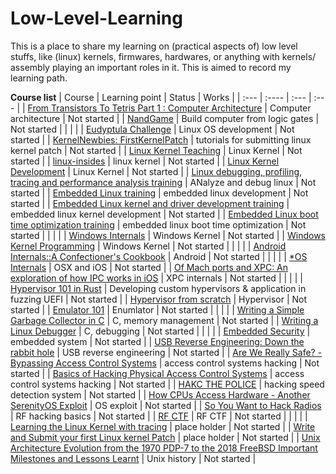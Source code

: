 # Low-Level-Learning
This is a place to share my learning on (practical aspects of) low level stuffs, like (linux) kernels, firmwares, hardwares, or anything with kernels/ assembly playing an important roles in it. This is aimed to record my learning path.

**Course list**
| Course      | Learning point | Status     | Works	|
| :---        | :----          | :---       | :--- 	|
| [From Transistors To Tetris Part 1 : Computer Architecture](https://www.youtube.com/watch?v=6caLyckwo7U)      |       Computer architecture   |       Not started     |
| [NandGame](https://nandgame.com/)     |       Build computer from logic gates |       Not started     |
| | |
| [Eudyptula Challenge](https://github.com/KatsuragiCSL/eudyptula)      | Linux OS development      | Not started   |
| [KernelNewbies: FirstKernelPatch](https://kernelnewbies.org/FirstKernelPatch)		|	tutorials for submitting linux kernel patch	|	Not started	|
| [Linux Kernel Teaching](https://linux-kernel-labs.github.io/refs/heads/master/)	| Linux Kernel      | Not started   |
| [linux-insides](https://0xax.gitbooks.io/linux-insides/content/)	|	linux kernel	|	Not started	|
| [Linux Kernel Development](https://www.amazon.com/Linux-Kernel-Development-Robert-Love/dp/0672329468)	| Linux Kernel      | Not started   |
| [Linux debugging, profiling, tracing and performance analysis training](https://bootlin.com/training/debugging/)	|	ANalyze and debug linux	|	Not started	|
| [Embedded Linux training](https://bootlin.com/training/embedded-linux/)	|	embedded linux development	|	Not started	|
| [Embedded Linux kernel and driver development training](https://bootlin.com/training/kernel/)	|       embedded linux kernel development      |       Not started     |
| [Embedded Linux boot time optimization training](https://bootlin.com/training/boot-time/)	|	embedded linux boot time optimization	|	Not started	|
| | |
| [Windows Internals](https://www.oreilly.com/library/view/windows-internals-seventh/9780133986471/)	| Windows Kernel      | Not started   |
| [Windows Kernel Programming](https://www.amazon.com/Windows-Kernel-Programming-Pavel-Yosifovich/dp/B0BW2X91L2)      | Windows Kernel      | Not started   |
| | |
| [Android Internals::A Confectioner's Cookbook](http://newandroidbook.com/)      | Android      | Not started   |
| | |
| [\*OS Internals](http://newosxbook.com/home.html)      | OSX and iOS      | Not started   |
| [Of Mach ports and XPC: An exploration of how IPC works in iOS](https://www.youtube.com/watch?v=Gz1B8-dOn5I)	|	XPC internals	|	Not started	|
| | |
| [Hypervisor 101 in Rust](https://github.com/tandasat/Hypervisor-101-in-Rust)	|	Developing custom hypervisors & application in fuzzing UEFI	|	Not started	|
| [Hypervisor from scratch](https://rayanfam.com/topics/hypervisor-from-scratch-part-1/)        | Hypervisor    | Not started   |
| [Emulator 101](http://www.emulator101.com/welcome.html)       | Enumlator     | Not started   |
| | |
| [Writing a Simple Garbage Collector in C](https://maplant.com/gc.html)	| C, memory management	| Not started	|
| [Writing a Linux Debugger](https://blog.tartanllama.xyz/writing-a-linux-debugger-setup/)	| C, debugging	| Not started	|
| | |
| [Embedded Security](https://www.youtube.com/watch?v=7YV1mEm6MLo)	|	embedded system	|	Not started	|
| [USB Reverse Engineering: Down the rabbit hole](https://hackernoon.com/usb-reverse-engineering-down-the-rabbit-hole-c4809a5b55c4)	|	USB reverse engineering	|	Not started	|
| [Are We Really Safe? - Bypassing Access Control Systems](https://www.youtube.com/watch?v=-cZ7eDV2n5Y)	|	access control systems hacking	|	Not started	|
| [Basics of Hacking Physical Access Control Systems](https://www.youtube.com/watch?v=LS5OQHUJaJE)	|	access control systems hacking  |       Not started     |
| [HAKC THE POLICE](https://www.youtube.com/watch?v=vQtLms02PFM)	|	hacking speed detection system	|	Not started	|
| [How CPUs Access Hardware - Another SerenityOS Exploit](https://www.youtube.com/watch?v=1hpqiWKFGQs)	|	OS exploit	|	Not started	|
| [So You Want to Hack Radios](https://www.youtube.com/watch?v=PVlYmlwvwx8)	|	RF hacking basics	|	Not started	|
| [RF CTF](https://github.com/rfhs/rfhs-wiki/wiki/RF-CTF-Virtual-HowToGetStarted)	|	RF CTF	|	Not started	|
| | |
| [Learning the Linux Kernel with tracing](https://www.youtube.com/watch?v=JRyrhsx-L5Y)	|	place holder	|	Not started	|
| [Write and Submit your first Linux kernel Patch](https://www.youtube.com/watch?v=LLBrBBImJt4)	|	place holder    |       Not started     |
| [Unix Architecture Evolution from the 1970 PDP-7 to the 2018 FreeBSD Important Milestones and Lessons Learnt](https://www.youtube.com/watch?v=FbDebSinSQo)	|	Unix history	|	Not started	|
